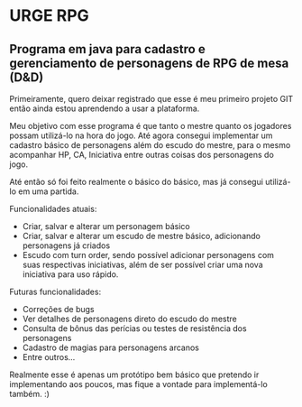 # URGE RPG
## Programa em java para cadastro e gerenciamento de personagens de RPG de mesa (D&D) 

Primeiramente, quero deixar registrado que esse é meu primeiro projeto GIT então ainda estou aprendendo a usar a plataforma.

Meu objetivo com esse programa é que tanto o mestre quanto os jogadores possam utilizá-lo na hora do jogo.
Até agora consegui implementar um cadastro básico de personagens além do escudo do mestre, para o mesmo 
acompanhar HP, CA, Iniciativa entre outras coisas dos personagens do jogo. 

Até então só foi feito realmente o básico do básico, mas já consegui utilizá-lo em uma partida.

Funcionalidades atuais:
- Criar, salvar e alterar um personagem básico
- Criar, salvar e alterar um escudo de mestre básico, adicionando personagens já criados
- Escudo com turn order, sendo possível adicionar personagens com suas respectivas iniciativas, além 
de ser possível criar uma nova iniciativa para uso rápido.

Futuras funcionalidades:
- Correções de bugs
- Ver detalhes de personagens direto do escudo do mestre
- Consulta de bônus das perícias ou testes de resistência dos personagens
- Cadastro de magias para personagens arcanos
- Entre outros...

Realmente esse é apenas um protótipo bem básico que pretendo ir implementando aos poucos, mas fique a vontade
para implementá-lo também. :) 


